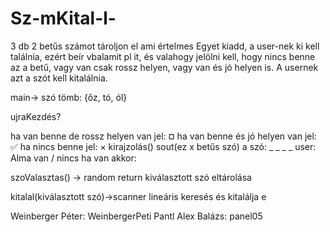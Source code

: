 # Sz-mKital-l-
3 db 2 betűs számot tároljon el ami értelmes
Egyet kiadd, a user-nek ki kell találnia, ezért beír vbalamit pl it, és valahogy jelölni kell, hogy nincs benne az a betű, vagy van csak rossz helyen, vagy van és jó helyen is.
A usernek azt a szót kell kitalálnia.

main-> szó tömb: {őz, tó, ól}

ujraKezdés?

ha van benne de rossz helyen van jel: ¤
ha van benne és jó helyen van jel: ✅
ha nincs benne jel: ×
kirajzolás()
sout(ez x betűs szó)
a szó: _ _ _ _
user: Alma
van / nincs
ha van akkor: 

szoValasztas() -> random
return kiválasztott szó eltárolása



kitalal(kiválasztott szó)->scanner
lineáris keresés
és kitalálja e


Weinberger Péter: WeinbergerPeti
Pantl Alex Balázs: panel05
